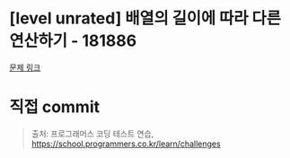 # [level unrated] 배열의 길이에 따라 다른 연산하기 - 181886

[문제 링크](https://school.programmers.co.kr/learn/courses/30/lessons/181886)

# 직접 commit

> 출처: 프로그래머스 코딩 테스트 연습, https://school.programmers.co.kr/learn/challenges
